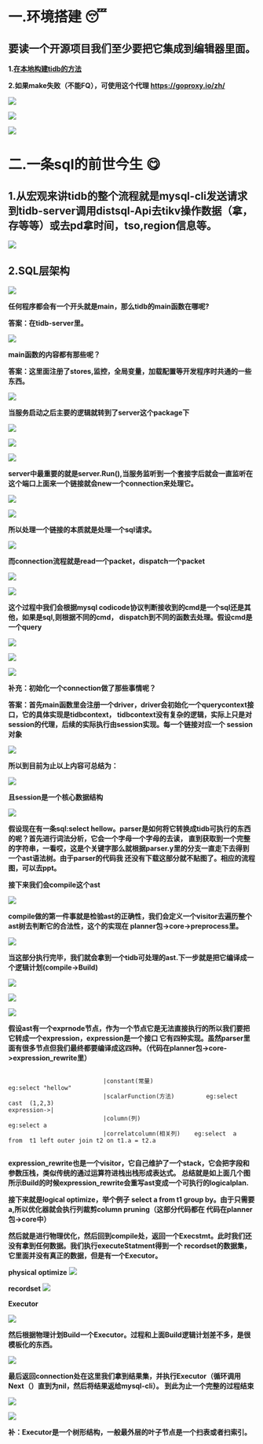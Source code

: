 # 一.环境搭建 :sleeping:
    
## 要读一个开源项目我们至少要把它集成到编辑器里面。
     
**1.[在本地构建tidb的方法 ](https://github.com/pingcap/tidb/blob/master/CONTRIBUTING.md)**
    
**2.如果make失败（不能FQ），可使用这个代理  https://goproxy.io/zh/**
    
![](tidb1-1.png)

![](tidb27.png)

![](tidb26.png)

# 二.一条sql的前世今生  :yum:

## 1.从宏观来讲tidb的整个流程就是mysql-cli发送请求到tidb-server调用distsql-Api去tikv操作数据（拿，存等等）或去pd拿时间，tso,region信息等。
          
![](tidb-architecture.png)

## 2.SQL层架构
    
![](tidb-sql-layer.png)

**任何程序都会有一个开头就是main，那么tidb的main函数在哪呢?**
    
**答案：在tidb-server里。**
    
![](tidb-main.png)
    
**main函数的内容都有那些呢？**
    
**答案：这里面注册了stores,监控，全局变量，加载配置等开发程序时共通的一些东西。**
    
![](tidb1.png)

**当服务启动之后主要的逻辑就转到了server这个package下**
    
![](tidb2.png)   

![](tidb3.png)   

![](tidb-server.png)

**server中最重要的就是server.Run(),当服务监听到一个套接字后就会一直监听在这个端口上面来一个链接就会new一个connection来处理它。**
    
![](tidb4.png)

![](tidb5.png)   

**所以处理一个链接的本质就是处理一个sql请求。**
    
![](tidb7.png)   

**而connection流程就是read一个packet，dispatch一个packet**
    
![](tidb8.png)

![](tidb9.png)   

**这个过程中我们会根据mysql codicode协议判断接收到的cmd是一个sql还是其他，如果是sql,则根据不同的cmd，
dispatch到不同的函数去处理。假设cmd是一个query**
    
![](tidb-cmd.png)   

![](tidb-cmd1.png)   

![](tidb15.png)   

**补充：初始化一个connection做了那些事情呢？**
    
**答案：首先main函数里会注册一个driver，driver会初始化一个querycontext接口，它的具体实现是tidbcontext，
tidbcontext没有复杂的逻辑，实际上只是对session的代理，后续的实际执行由session实现。每一个链接对应一个
session对象**
    
![](tidbcontext.png)   

**所以到目前为止以上内容可总结为：**
    
![](tidb18.png) 

**且session是一个核心数据结构**
   
![](tidb-session.png) 
 
**假设现在有一条sql:select  hellow。parser是如何将它转换成tidb可执行的东西的呢？首先进行词法分析，它会一个字母一个字母的去读，
直到获取到一个完整的字符串，一看哎，这是个关键字那么就根据parser.y里的分支一直走下去得到一个ast语法树。由于parser的代码我
还没有下载这部分就不贴图了。相应的流程图，可以去ppt。**
    
**接下来我们会compile这个ast**
    
![](tidb21.png) 

**compile做的第一件事就是检验ast的正确性，我们会定义一个visitor去遍历整个ast树去判断它的合法性，这个的实现在
planner包->core->preprocess里。**
    
![](tidb22.png) 
    
**当这部分执行完毕，我们就会拿到一个tidb可处理的ast.下一步就是把它编译成一个逻辑计划(compile->Build)**
    
![](tidb23.png) 

![](tidb24.png)

![](tidb25.png) 

**假设ast有一个exprnode节点，作为一个节点它是无法直接执行的所以我们要把它转成一个expression，expression是一个接口
它有四种实现。虽然parser里面有很多节点但我们最终都要编译成这四种。（代码在planner包->core->expression_rewrite里）**

```

                           |constant(常量)                     eg:select "hellow"
                           |scalarFunction(方法)         eg:select  cast  (1,2,3)
expression->|
                           |column(列)                             eg:select a
                           |correlatcolumn(相关列)    eg:select  a  from  t1 left outer join t2 on t1.a = t2.a 
                           
```

**expression_rewrite也是一个visitor，它自己维护了一个stack，它会把字段和参数压栈，类似传统的通过运算符进栈出栈形成表达式。
总结就是如上面几个图所示Build的时候expression_rewrite会重写ast变成一个可执行的logicalplan.**
    
**接下来就是logical optimize，举个例子 select a from t1 group by。由于只需要a,所以优化器就会执行列裁剪column pruning（这部分代码都在
代码在planner包->core中）**
    
**然后就是进行物理优化，然后回到compile处，返回一个Execstmt。此时我们还没有拿到任何数据。我们执行executeStatment得到一个
recordset的数据集，它里面并没有真正的数据，但是有一个Executor。**
 
**physical optimize**
![](tidb28.png) 

**recordset**
![](tidb29.png) 

**Executor**

![](tidb30.png) 
   
**然后根据物理计划Build一个Executor。过程和上面Build逻辑计划差不多，是很模板化的东西。**
     
![](tidb31.png) 
    
**最后返回connection处在这里我们拿到结果集，并执行Executor（循环调用Next（）直到为nil，然后将结果返给mysql-cli）。
到此为止一个完整的过程结束**
    
![](tidb32.png) 

![](tidb33.png) 

**补：Executor是一个树形结构，一般最外层的叶子节点是一个扫表或者扫索引。**



    
                               


    
    
    

